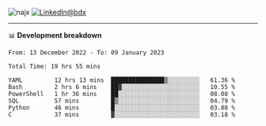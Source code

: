 <p align="left"><img src="https://komarev.com/ghpvc/?username=najx&label=GitHub%20Profile%20Views&color=yellow&style=flat" alt="najx" />
<a href="https://www.linkedin.com/in/abdx"><img src="https://img.shields.io/badge/LinkedIn--_.svg?style=social&logo=linkedin" alt="LinkedIn@bdx"></a> </p align="center">

-----

📊 **Development breakdown**
<!--START_SECTION:waka-->

```text
From: 13 December 2022 - To: 09 January 2023

Total Time: 19 hrs 55 mins

YAML         12 hrs 13 mins  ███████████████▒░░░░░░░░░   61.36 %
Bash         2 hrs 6 mins    ██▓░░░░░░░░░░░░░░░░░░░░░░   10.55 %
PowerShell   1 hr 36 mins    ██░░░░░░░░░░░░░░░░░░░░░░░   08.08 %
SQL          57 mins         █▒░░░░░░░░░░░░░░░░░░░░░░░   04.79 %
Python       46 mins         █░░░░░░░░░░░░░░░░░░░░░░░░   03.88 %
C            37 mins         ▓░░░░░░░░░░░░░░░░░░░░░░░░   03.18 %
```

<!--END_SECTION:waka-->
